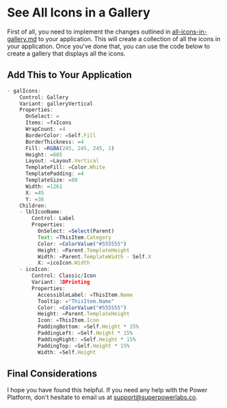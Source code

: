 # See All Icons in a Gallery

First of all, you need to implement the changes outlined in [all-icons-in-gallery.md](../App.Formulas/all-icons-in-gallery.md) to your application. This will create a collection of all the icons in your application. Once you've done that, you can use the code below to create a gallery that displays all the icons.

## Add This to Your Application

```JavaScript
- galIcons:
    Control: Gallery
    Variant: galleryVertical
    Properties:
      OnSelect: =
      Items: =fxIcons
      WrapCount: =4
      BorderColor: =Self.Fill
      BorderThickness: =4
      Fill: =RGBA(245, 245, 245, 1)
      Height: =685
      Layout: =Layout.Vertical
      TemplateFill: =Color.White
      TemplatePadding: =4
      TemplateSize: =80
      Width: =1261
      X: =45
      Y: =36
    Children:
    - lblIconName:
        Control: Label
        Properties:
          OnSelect: =Select(Parent)
          Text: =ThisItem.Category
          Color: =ColorValue("#555555")
          Height: =Parent.TemplateHeight
          Width: =Parent.TemplateWidth - Self.X
          X: =icoIcon.Width
    - icoIcon:
        Control: Classic/Icon
        Variant: 3DPrinting
        Properties:
          AccessibleLabel: =ThisItem.Name
          Tooltip: ="ThisItem.Name"
          Color: =ColorValue("#555555")
          Height: =Parent.TemplateHeight
          Icon: =ThisItem.Icon
          PaddingBottom: =Self.Height * 15%
          PaddingLeft: =Self.Height * 15%
          PaddingRight: =Self.Height * 15%
          PaddingTop: =Self.Height * 15%
          Width: =Self.Height
```

## Final Considerations

I hope you have found this helpful. If you need any help with the Power Platform, don't hesitate to email us at [support@superpowerlabs.co](support@superpowerlabs.co).

